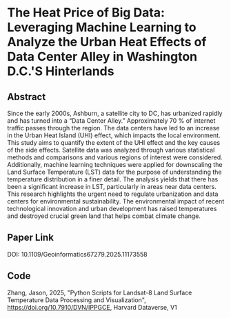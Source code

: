 # The Heat Price of Big Data: Leveraging Machine Learning to Analyze the Urban Heat Effects of Data Center Alley in Washington D.C.'S Hinterlands

## Abstract

Since the early 2000s, Ashburn, a satellite city to DC, has urbanized rapidly and has turned into a “Data Center Alley.” Approximately 70 % of internet traffic passes through the region. The data centers have led to an increase in the Urban Heat Island (UHI) effect, which impacts the local environment. This study aims to quantify the extent of the UHI effect and the key causes of the side effects. Satellite data was analyzed through various statistical methods and comparisons and various regions of interest were considered. Additionally, machine learning techniques were applied for downscaling the Land Surface Temperature (LST) data for the purpose of understanding the temperature distribution in a finer detail. The analysis yields that there has been a significant increase in LST, particularly in areas near data centers. This research highlights the urgent need to regulate urbanization and data centers for environmental sustainability. The environmental impact of recent technological innovation and urban development has raised temperatures and destroyed crucial green land that helps combat climate change.

## Paper Link

DOI: 10.1109/Geoinformatics67279.2025.11173558

## Code

Zhang, Jason, 2025, "Python Scripts for Landsat-8 Land Surface Temperature Data Processing and Visualization", https://doi.org/10.7910/DVN/IPPGCE, Harvard Dataverse, V1